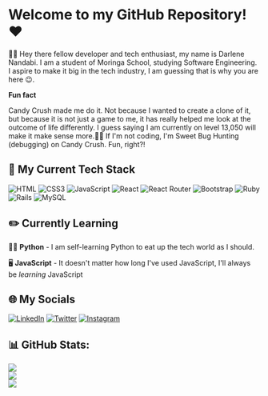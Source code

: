 # Welcome to my GitHub Repository! ♥
👋🏾 Hey there fellow developer and tech enthusiast, my name is Darlene Nandabi. I am a student of Moringa School, studying Software Engineering. I aspire to make it big in the tech industry, I am guessing that is why you are here 😉.

**Fun fact**

Candy Crush made me do it. Not because I wanted to create a clone of it, but because it is not just a game to me, it has really helped me look at the outcome of life differently. I guess saying I am currently on level 13,050 will make it make sense more.🤷‍♀️ If I'm not coding, I'm Sweet Bug Hunting (debugging) on Candy Crush. Fun, right?!

## 🔨 My Current Tech Stack
![HTML](https://img.shields.io/badge/HTML5-E34F26?style=for-the-badge&logo=html5&logoColor=white) ![CSS3](https://img.shields.io/badge/css3-%231572B6.svg?style=for-the-badge&logo=css3&logoColor=white) ![JavaScript](https://img.shields.io/badge/JavaScript-F7DF1E?style=for-the-badge&logo=javascript&logoColor=black) ![React](https://img.shields.io/badge/React-20232A?style=for-the-badge&logo=react&logoColor=61DAFB) ![React Router](https://img.shields.io/badge/React_Router-CA4245?style=for-the-badge&logo=react-router&logoColor=white) ![Bootstrap](https://img.shields.io/badge/bootstrap-%23563D7C.svg?style=for-the-badge&logo=bootstrap&logoColor=white) ![Ruby](https://img.shields.io/badge/ruby-%23CC342D.svg?style=for-the-badge&logo=ruby&logoColor=white) ![Rails](https://img.shields.io/badge/rails-%23CC0000.svg?style=for-the-badge&logo=ruby-on-rails&logoColor=white) ![MySQL](https://img.shields.io/badge/mysql-%2300f.svg?style=for-the-badge&logo=mysql&logoColor=white)

## ✏️ Currently Learning
👩‍💻 **Python** - I am self-learning Python to eat up the tech world as I should.

🖥️ **JavaScript** - It doesn't matter how long I've used JavaScript, I'll always be *learning* JavaScript

## 🌐 My Socials
[![LinkedIn](https://img.shields.io/badge/LinkedIn-%230077B5.svg?logo=linkedin&logoColor=white)](https://linkedin.com/in/nkedin.com/in/darlene-nandabi-a94010276/) [![Twitter](https://img.shields.io/badge/Twitter-%231DA1F2.svg?logo=Twitter&logoColor=white)](https://twitter.com/devNandabi) [![Instagram](https://img.shields.io/badge/Instagram-%23E4405F.svg?logo=Instagram&logoColor=white)](https://instagram.com/)

## 📊 GitHub Stats:
![](https://github-readme-stats.vercel.app/api?username=darlene9497&theme=dark&count_private=true)<br/>
![](https://github-readme-streak-stats.herokuapp.com/?user=darlene9497&theme=dark&hide_border=false)<br/>
![](https://github-readme-stats.vercel.app/api/top-langs/?username=darlene9497&theme=dark&hide_border=false&include_all_commits=true&count_private=false&layout=compact)
